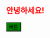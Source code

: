 <!DOCTYPE html>
<html lang="en">
<head>
    <meta charset="UTF-8">
    <title>Title</title>
    <!--  CSS  -->
    <style>
        h2 {
            color:red;
        }
        button {
            background: green
        }
    </style>
    <script>
        function onClick(){
            alert("버튼이 클릭되었습니다")
        }
    </script>
    </head>
    <body>
        <h2>안녕하세요!</h2>
        <button onclick="onClick()">버튼</button>
    </body>
</html>
